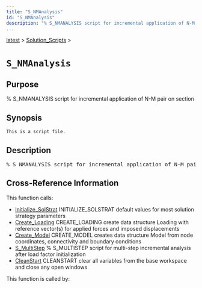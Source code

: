 ```yaml
---
title: "S_NMAnalysis"
id: "S_NMAnalysis"
description: "% S_NMANALYSIS script for incremental application of N-M pair on section"
...
```


<!-- <a name="_top"></a> -->
<!-- <div><a href="../../.autoindex.md">Home</a> &gt;  -->
 <a href="#">latest</a> &gt; <a href=".autoindex.md">Solution_Scripts</a> &gt; 
<!-- S_NMAnalysis.m</div> -->

<!--<table width="100%"><tr><td align="left"><a href="../../.autoindex.md"><img alt="<" border="0" src="../../left.png">&nbsp;Master index</a></td>
<td align="right"><a href=".autoindex.md">Index for latest\Solution_Scripts&nbsp;<img alt=">" border="0" src="../../right.png"></a></td></tr></table>-->
# `S_NMAnalysis`



## <a name="_name"></a>Purpose


% S_NMANALYSIS script for incremental application of N-M pair on section

<!-- <div class="box"><strong>% S_NMANALYSIS script for incremental application of N-M pair on section</strong></div> -->

## <a name="_synopsis"></a>Synopsis

`This is a script file.` 

## Description


<pre class="comment">% S_NMANALYSIS script for incremental application of N-M pair on section</pre>
<!-- <div class="fragment"><pre class="comment">% S_NMANALYSIS script for incremental application of N-M pair on section</pre></div> -->

<!-- crossreference -->
## <a name="_cross"></a>Cross-Reference Information

This function calls:
<ul style="list-style-image:url(../../matlabicon.gif)">
<li><a href="/Functions/../../latest/Analysis_Functions/Static/Initialize_SolStrat" class="code" title="function SolStrat = Initialize_SolStrat">Initialize_SolStrat</a>	INITIALIZE_SOLSTRAT default values for most solution strategy parameters</li><li><a href="/Functions/../../latest/General_Functions/Create_Loading" class="code" title="function Loading = Create_Loading (Model,Pe,Ue)">Create_Loading</a>	CREATE_LOADING create data structure Loading with reference vector(s) for applied forces and imposed displacements</li><li><a href="/Functions/../../latest/General_Functions/Create_Model" class="code" title="function Model = Create_Model (XYZ,CON,BOUN,ElemName)">Create_Model</a>	CREATE_MODEL creates data structure Model from node coordinates, connectivity and boundary conditions</li><li><a href="/Functions/S_MultiStep" class="code" title="">S_MultiStep</a>	% S_MULTISTEP script for multi-step incremental analysis after load factor initialization</li><li><a href="/Functions/../../latest/Utility_Functions/General/CleanStart" class="code" title="function CleanStart">CleanStart</a>	CLEANSTART clear all variables from the base workspace and close any open windows</li></ul>

This function is called by:
<ul style="list-style-image:url(../../matlabicon.gif)">
</ul>
<!-- crossreference -->




<!-- <hr><address>Generated on Mon 15-Feb-2021 18:38:47 by <strong><a href="http://www.artefact.tk/software/matlab/m2html/" title="Matlab Documentation in HTML">m2html</a></strong> &copy; 2005</address> -->